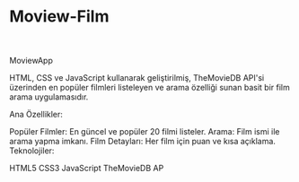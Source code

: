 # Moview-Film<br> <br>
MoviewApp

HTML, CSS ve JavaScript kullanarak geliştirilmiş, TheMovieDB API'si üzerinden en popüler filmleri listeleyen ve arama özelliği sunan basit bir film arama uygulamasıdır.

Ana Özellikler:

Popüler Filmler: En güncel ve popüler 20 filmi listeler.
Arama: Film ismi ile arama yapma imkanı.
Film Detayları: Her film için puan ve kısa açıklama.
Teknolojiler:

HTML5
CSS3
JavaScript
TheMovieDB AP




